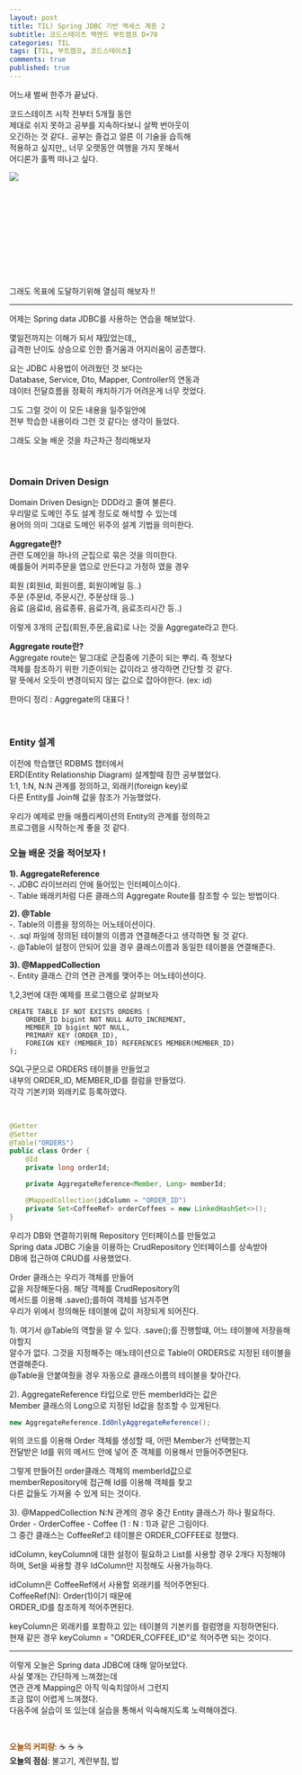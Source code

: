 ```yaml
---
layout: post
title: TIL) Spring JDBC 기반 액세스 계층 2
subtitle: 코드스테이츠 백엔드 부트캠프 D+70
categories: TIL
tags: [TIL, 부트캠프, 코드스테이츠]
comments: true
published: true
---
```


어느새 벌써 한주가 끝났다.  

코드스테이츠 시작 전부터 5개월 동안  
제대로 쉬지 못하고 공부를 지속하다보니 살짝 번아웃이  
오긴하는 것 같다.. 공부는 즐겁고 얼른 이 기술을 습득해  
적용하고 싶지만,, 너무 오랫동안 여행을 가지 못해서  
어디론가 훌쩍 떠나고 싶다.

<img src="https://lh3.googleusercontent.com/drive-viewer/AJc5JmSBGqdkMkYbzBmUzeLdSEzgYHBaRbLNMmENQpr1mjJdIXzRObuGsIxR3g7G770hOSSAJTkT3Gc=w1512-h810" align="left">  

<br/><br/><br/><br/><br/><br/><br/><br/><br/><br/><br/>

그래도 목표에 도달하기위해 열심히 해보자 !!  

---  

어제는 Spring data JDBC를 사용하는 연습을 해보았다.   

몇일전까지는 이해가 되서 재밌었는데,,  
급격한 난이도 상승으로 인한  즐거움과 어지러움이 공존했다.  

요는 JDBC 사용법이 어려웠던 것 보다는  
Database, Service, Dto, Mapper, Controller의 연동과  
데이터 전달흐름을 정확히 캐치하기가 어려운게 너무 컷었다.  

그도 그럴 것이 이 모든 내용을 일주일안에  
전부 학습한 내용이라 그런 것 같다는 생각이 들었다.  

그래도 오늘 배운 것을 차근차근 정리해보자  

<br/>

### Domain Driven Design

Domain Driven Design는 DDD라고 줄여 불른다.  
우리말로 도메인 주도 설계 정도로 해석할 수 있는데  
용어의 의미 그대로 도메인 위주의 설계 기법을 의미한다.

**Aggregate란?**  
관련 도메인을 하나의 군집으로 묶은 것을 의미한다.  
예를들어 커피주문을 앱으로 만든다고 가정하 였을 경우  

회원 (회원Id, 회원이름, 회원이메일 등..)  
주문 (주문Id, 주문시간, 주문상태 등..)  
음료 (음료Id, 음료종류, 음료가격, 음료조리시간 등..)  

이렇게 3개의 군집(회원,주문,음료)로 나는 것을 Aggregate라고 한다.  

**Aggregate route란?**  
Aggregate route는 말그대로 군집중에 기준이 되는 뿌리. 즉 정보다  
객체를 참조하기 위한 기준이되는 값이라고 생각하면 간단할 것 같다.  
말 뜻에서 오듯이 변경이되지 않는 값으로 잡아야한다. (ex: id)  

한마디 정리 : Aggregate의 대표다 !  

<br/>

### Entity 설계  
이전에 학습했던 RDBMS 챕터에서  
ERD(Entity Relationship Diagram) 설계할때 잠깐 공부했었다.  
1:1, 1:N, N:N 관계를 정의하고, 외래키(foreign key)로  
다른 Entity를 Join해 값을 참조가 가능했었다.  

우리가 예제로 만들 애플리케이션의 Entity의 관계를 정의하고  
프로그램을 시작하는게 좋을 것 같다.  


### 오늘 배운 것을 적어보자 !

**1). AggregateReference**  
-. JDBC 라이브러리 안에 들어있는 인터페이스이다.  
-. Table 왜래키처럼 다른 클래스의 Aggregate Route를 참조할 수 있는 방법이다.  

**2). @Table**  
-. Table의 이름을 정의하는 어노테이션이다.  
-. .sql 파일에 정의된 테이블의 이름과 연결해준다고 생각하면 될 것 같다.  
-. @Table이 설정이 안되어 있을 경우 클래스이름과 동일한 테이블을 연결해준다.

**3). @MappedCollection**  
-. Entity 클래스 간의 연관 관계를 맺어주는 어노테이션이다.
 
1,2,3번에 대한 예제를 프로그램으로 살펴보자
```
CREATE TABLE IF NOT EXISTS ORDERS (
    ORDER_ID bigint NOT NULL AUTO_INCREMENT,
    MEMBER_ID bigint NOT NULL,
    PRIMARY KEY (ORDER_ID),
    FOREIGN KEY (MEMBER_ID) REFERENCES MEMBER(MEMBER_ID)
);
```
SQL구문으로 ORDERS 테이블을 만들었고  
내부의 ORDER_ID, MEMBER_ID를 컬럼을 만들었다.  
각각 기본키와 외래키로 등록하였다.

<br/>

```java
@Getter
@Setter
@Table("ORDERS")
public class Order {
    @Id
    private long orderId;

    private AggregateReference<Member, Long> memberId;

    @MappedCollection(idColumn = "ORDER_ID")
    private Set<CoffeeRef> orderCoffees = new LinkedHashSet<>();
}
```
우리가 DB와 연결하기위해 Repository 인터페이스를 만들었고  
Spring data JDBC 기술을 이용하는 CrudRepository 인터페이스를 상속받아  
DB에 접근하여 CRUD를 사용했었다.  

Order 클래스는 우리가 객체를 만들어  
값을 저장해둔다음. 해당 객체를 CrudRepository의  
메서드를 이용해 .save();를하여 객체를 넘겨주면  
우리가 위에서 정의해둔 테이블에 값이 저장되게 되어진다.  

1).
여기서 @Table의 역할을 알 수 있다. 
.save();를 진행할떄, 어느 테이블에 저장을해야할지  
알수가 없다. 그것을 지정해주는 애노테이션으로
Table이 ORDERS로 지정된 테이블을 연결해준다.  
@Table을 안붙여줬을 경우 자동으로 클래스이름의 테이블을 찾아간다.  


2). AggregateReference 타입으로 만든 memberId라는 값은  
Member 클래스의 Long으로 지정된 Id값을 참조할 수 있게된다.  
```java
new AggregateReference.IdOnlyAggregateReference();
```
위의 코드를 이용해 Order 객체를 생성할 때, 어떤 Member가 선택했는지  
전달받은 Id를 위의 메서드 안에 넣어 준 객체를 이용해서 만들어주면된다.  

그렇게 만들어진 order클래스 객체의 memberId값으로  
memberRepository에 접근해 Id를 이용해 객체를 찾고  
다른 값들도 가져올 수 있게 되는 것이다.  

3). @MappedCollection
N:N 관계의 경우 중간 Entity 클래스가 하나 필요하다.  
Order - OrderCoffee - Coffee (1 : N : 1)과 같은 그림이다.  
그 중간 클래스는 CoffeeRef고 테이블은 ORDER_COFFEE로 정했다.

idColumn, keyColumn에 대한 설정이 필요하고
List를 사용할 경우 2개다 지정해야하며, Set을 싸용할 경우 IdColumn만 지정해도 사용가능하다.   

idColumn은 CoffeeRef에서 사용할 외래키를 적어주면된다.  
CoffeeRef(N): Order(1)이기 때문에  
ORDER_ID를 참조하게 적어주면된다.  

keyColumn은 외래키를 포함하고 있는 테이블의 기본키를 컬럼명을 지정하면된다.  
현재 같은 경우 keyColumn = "ORDER_COFFEE_ID"로 적어주면 되는 것이다.  


---  

이렇게 오늘은 Spring data JDBC에 대해 알아보았다.  
사실 몇개는 간단하게 느껴졌는데  
연관 관계 Mapping은 아직 익숙치않아서 그런지  
조금 많이 어렵게 느껴졌다.  
다음주에 실습이 또 있는데 실습을 통해서 익숙해지도록 노력해야겠다.


<br/>  

<span style="color:#994C00">**오늘의 커피량**</span>: ☕️ ☕️ ☕️  
**오늘의 점심**: 불고기, 계란부침, 밥